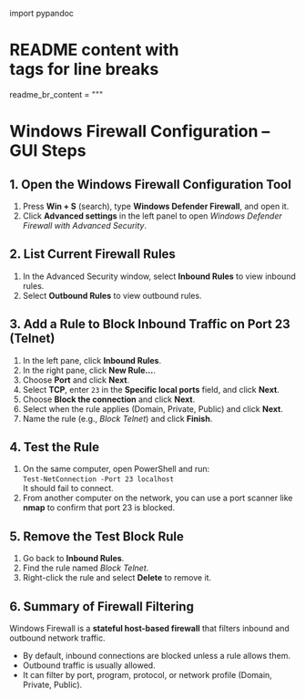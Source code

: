 import pypandoc

# README content with <br> tags for line breaks
readme_br_content = """
# Windows Firewall Configuration – GUI Steps<br>

## 1. Open the Windows Firewall Configuration Tool<br>
1. Press **Win + S** (search), type **Windows Defender Firewall**, and open it.<br>
2. Click **Advanced settings** in the left panel to open *Windows Defender Firewall with Advanced Security*.<br>

## 2. List Current Firewall Rules<br>
1. In the Advanced Security window, select **Inbound Rules** to view inbound rules.<br>
2. Select **Outbound Rules** to view outbound rules.<br>

## 3. Add a Rule to Block Inbound Traffic on Port 23 (Telnet)<br>
1. In the left pane, click **Inbound Rules**.<br>
2. In the right pane, click **New Rule…**.<br>
3. Choose **Port** and click **Next**.<br>
4. Select **TCP**, enter `23` in the **Specific local ports** field, and click **Next**.<br>
5. Choose **Block the connection** and click **Next**.<br>
6. Select when the rule applies (Domain, Private, Public) and click **Next**.<br>
7. Name the rule (e.g., *Block Telnet*) and click **Finish**.<br>

## 4. Test the Rule<br>
1. On the same computer, open PowerShell and run:<br>
   `Test-NetConnection -Port 23 localhost`<br>
   It should fail to connect.<br>
2. From another computer on the network, you can use a port scanner like **nmap** to confirm that port 23 is blocked.<br>

## 5. Remove the Test Block Rule<br>
1. Go back to **Inbound Rules**.<br>
2. Find the rule named *Block Telnet*.<br>
3. Right-click the rule and select **Delete** to remove it.<br>

## 6. Summary of Firewall Filtering<br>
Windows Firewall is a **stateful host-based firewall** that filters inbound and outbound network traffic.<br>
- By default, inbound connections are blocked unless a rule allows them.<br>
- Outbound traffic is usually allowed.<br>
- It can filter by port, program, protocol, or network profile (Domain, Private, Public).<br>
  
